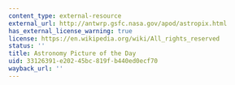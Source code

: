 ```yaml
---
content_type: external-resource
external_url: http://antwrp.gsfc.nasa.gov/apod/astropix.html
has_external_license_warning: true
license: https://en.wikipedia.org/wiki/All_rights_reserved
status: ''
title: Astronomy Picture of the Day
uid: 33126391-e202-45bc-819f-b440ed0ecf70
wayback_url: ''
---
```

